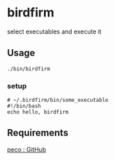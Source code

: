 # birdfirm

select executables and execute it


## Usage

```
./bin/birdfirm
```

### setup

```
# ~/.birdfirm/bin/some_executable
#!/bin/bash
echo hello, birdfirm
```


## Requirements

[peco : GitHub](https://github.com/peco/peco)
